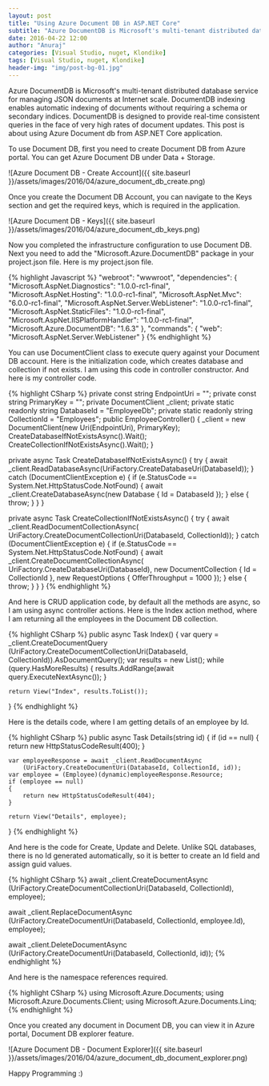 ```yaml
---
layout: post
title: "Using Azure Document DB in ASP.NET Core"
subtitle: "Azure DocumentDB is Microsoft's multi-tenant distributed database service for managing JSON documents at Internet scale. DocumentDB indexing enables automatic indexing of documents without requiring a schema or secondary indices. DocumentDB is designed to provide real-time consistent queries in the face of very high rates of document updates. This post is about using Azure document db from ASP.NET Core application."
date: 2016-04-22 12:00
author: "Anuraj"
categories: [Visual Studio, nuget, Klondike]
tags: [Visual Studio, nuget, Klondike]
header-img: "img/post-bg-01.jpg"
---
```

Azure DocumentDB is Microsoft's multi-tenant distributed database service for managing JSON documents at Internet scale. DocumentDB indexing enables automatic indexing of documents without requiring a schema or secondary indices. DocumentDB is designed to provide real-time consistent queries in the face of very high rates of document updates. This post is about using Azure Document db from ASP.NET Core application.

To use Document DB, first you need to create Document DB from Azure portal. You can get Azure Document DB under Data + Storage. 

![Azure Document DB - Create Account]({{ site.baseurl }}/assets/images/2016/04/azure_document_db_create.png)

Once you create the Document DB Account, you can navigate to the Keys section and get the required keys, which is required in the application.

![Azure Document DB - Keys]({{ site.baseurl }}/assets/images/2016/04/azure_document_db_keys.png)

Now you completed the infrastructure configuration to use Document DB. Next you need to add the "Microsoft.Azure.DocumentDB" package in your project.json file. Here is my project.json file.

{% highlight Javascript %}
"webroot": "wwwroot",
"dependencies": {
	"Microsoft.AspNet.Diagnostics": "1.0.0-rc1-final",
	"Microsoft.AspNet.Hosting": "1.0.0-rc1-final",
	"Microsoft.AspNet.Mvc": "6.0.0-rc1-final",
	"Microsoft.AspNet.Server.WebListener": "1.0.0-rc1-final",
	"Microsoft.AspNet.StaticFiles": "1.0.0-rc1-final",
	"Microsoft.AspNet.IISPlatformHandler": "1.0.0-rc1-final",
	"Microsoft.Azure.DocumentDB": "1.6.3"
},
"commands": {
	"web": "Microsoft.AspNet.Server.WebListener"
}
{% endhighlight %}

You can use DocumentClient class to execute query against your Document DB account. Here is the initialization code, which creates database and collection if not exists. I am using this code in controller constructor. And here is my controller code.

{% highlight CSharp %}
private const string EndpointUri = "<END POINT URL>";
private const string PrimaryKey = "<PRIMARY KEY>";
private DocumentClient _client;
private static readonly string DatabaseId = "EmployeeDb";
private static readonly string CollectionId = "Employees";
public EmployeeController()
{
	_client = new DocumentClient(new Uri(EndpointUri), PrimaryKey);
	CreateDatabaseIfNotExistsAsync().Wait();
	CreateCollectionIfNotExistsAsync().Wait();
}

private async Task CreateDatabaseIfNotExistsAsync()
{
    try
    {
        await _client.ReadDatabaseAsync(UriFactory.CreateDatabaseUri(DatabaseId));
    }
    catch (DocumentClientException e)
    {
        if (e.StatusCode == System.Net.HttpStatusCode.NotFound)
        {
            await _client.CreateDatabaseAsync(new Database { Id = DatabaseId });
        }
        else
        {
            throw;
        }
    }
}

private async Task CreateCollectionIfNotExistsAsync()
{
    try
    {
        await _client.ReadDocumentCollectionAsync(
            UriFactory.CreateDocumentCollectionUri(DatabaseId, CollectionId));
    }
    catch (DocumentClientException e)
    {
        if (e.StatusCode == System.Net.HttpStatusCode.NotFound)
        {
            await _client.CreateDocumentCollectionAsync(
                UriFactory.CreateDatabaseUri(DatabaseId),
                new DocumentCollection { Id = CollectionId },
                new RequestOptions { OfferThroughput = 1000 });
        }
        else
        {
            throw;
        }
    }
}
{% endhighlight %}

And here is CRUD application code, by default all the methods are async, so I am using async controller actions. Here is the Index action method, where I am returning all the employees in the Document DB collection.

{% highlight CSharp %}
public async Task<IActionResult> Index()
{
	var query = _client.CreateDocumentQuery<Employee>
		(UriFactory.CreateDocumentCollectionUri(DatabaseId, CollectionId)).AsDocumentQuery();
	var results = new List<Employee>();
	while (query.HasMoreResults)
	{
		results.AddRange(await query.ExecuteNextAsync<Employee>());
	}

	return View("Index", results.ToList());
}
{% endhighlight %}

Here is the details code, where I am getting details of an employee by Id.

{% highlight CSharp %}
public async Task<IActionResult> Details(string id)
{
	if (id == null)
	{
		return new HttpStatusCodeResult(400);
	}

	var employeeResponse = await _client.ReadDocumentAsync
		(UriFactory.CreateDocumentUri(DatabaseId, CollectionId, id));
	var employee = (Employee)(dynamic)employeeResponse.Resource;
	if (employee == null)
	{
		return new HttpStatusCodeResult(404);
	}

	return View("Details", employee);
}
{% endhighlight %}

And here is the code for Create, Update and Delete. Unlike SQL databases, there is no Id generated automatically, so it is better to create an Id field and assign guid values.

{% highlight CSharp %}
await _client.CreateDocumentAsync
	(UriFactory.CreateDocumentCollectionUri(DatabaseId, CollectionId), employee);
	
await _client.ReplaceDocumentAsync
	(UriFactory.CreateDocumentUri(DatabaseId, CollectionId, employee.Id), employee);

await _client.DeleteDocumentAsync
	(UriFactory.CreateDocumentUri(DatabaseId, CollectionId, id));
{% endhighlight %}

And here is the namespace references required.

{% highlight CSharp %}
using Microsoft.Azure.Documents;
using Microsoft.Azure.Documents.Client;
using Microsoft.Azure.Documents.Linq;
{% endhighlight %}

Once you created any document in Document DB, you can view it in Azure portal, Document DB explorer feature.

![Azure Document DB - Document Explorer]({{ site.baseurl }}/assets/images/2016/04/azure_document_db_document_explorer.png)

Happy Programming :)
